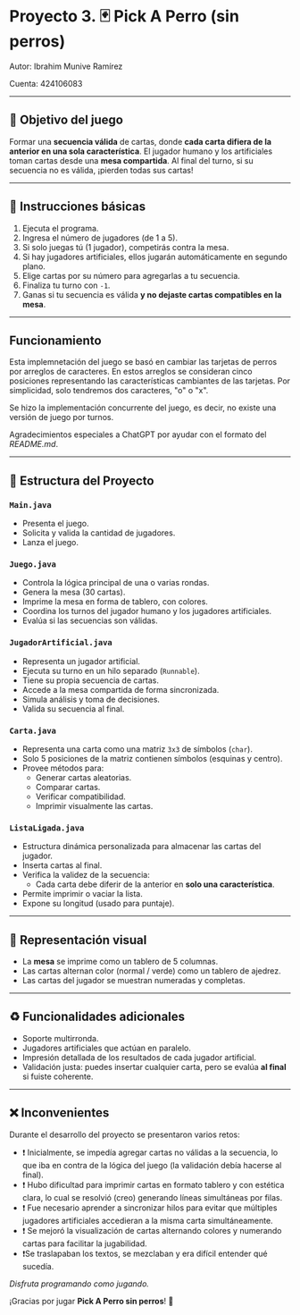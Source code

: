 # Proyecto 3. 🃏 Pick A Perro (sin perros)

Autor: Ibrahim Munive Ramírez

Cuenta: 424106083

---

## 🎯 Objetivo del juego

Formar una **secuencia válida** de cartas, donde **cada carta difiera de la anterior en una sola característica**. El jugador humano y los artificiales toman cartas desde una **mesa compartida**. Al final del turno, si su secuencia no es válida, ¡pierden todas sus cartas!

---

## 🚀 Instrucciones básicas

1. Ejecuta el programa.
2. Ingresa el número de jugadores (de 1 a 5).
3. Si solo juegas tú (1 jugador), competirás contra la mesa.
4. Si hay jugadores artificiales, ellos jugarán automáticamente en segundo plano.
5. Elige cartas por su número para agregarlas a tu secuencia.
6. Finaliza tu turno con `-1`.
7. Ganas si tu secuencia es válida **y no dejaste cartas compatibles en la mesa**.

---

## Funcionamiento 

Esta implemnetación del juego se basó en cambiar las tarjetas de perros por arreglos de caracteres. En estos arreglos se consideran cinco posiciones representando
las características cambiantes de las tarjetas. Por simplicidad, solo tendremos dos caracteres, "o" o "x".

Se hizo la implementación concurrente del juego, es decir, no existe una versión de juego por turnos. 


Agradecimientos especiales a ChatGPT por ayudar con el formato del _README.md_. 

---

## 🧩 Estructura del Proyecto

### `Main.java`
- Presenta el juego.
- Solicita y valida la cantidad de jugadores.
- Lanza el juego.

### `Juego.java`
- Controla la lógica principal de una o varias rondas.
- Genera la mesa (30 cartas).
- Imprime la mesa en forma de tablero, con colores.
- Coordina los turnos del jugador humano y los jugadores artificiales.
- Evalúa si las secuencias son válidas.

### `JugadorArtificial.java`
- Representa un jugador artificial.
- Ejecuta su turno en un hilo separado (`Runnable`).
- Tiene su propia secuencia de cartas.
- Accede a la mesa compartida de forma sincronizada.
- Simula análisis y toma de decisiones.
- Valida su secuencia al final.

### `Carta.java`
- Representa una carta como una matriz `3x3` de símbolos (`char`).
- Solo 5 posiciones de la matriz contienen símbolos (esquinas y centro).
- Provee métodos para:
  - Generar cartas aleatorias.
  - Comparar cartas.
  - Verificar compatibilidad.
  - Imprimir visualmente las cartas.

### `ListaLigada.java`
- Estructura dinámica personalizada para almacenar las cartas del jugador.
- Inserta cartas al final.
- Verifica la validez de la secuencia:
  - Cada carta debe diferir de la anterior en **solo una característica**.
- Permite imprimir o vaciar la lista.
- Expone su longitud (usado para puntaje).

---

## 🎨 Representación visual

- La **mesa** se imprime como un tablero de 5 columnas.
- Las cartas alternan color (normal / verde) como un tablero de ajedrez.
- Las cartas del jugador se muestran numeradas y completas.

---

## ♻️ Funcionalidades adicionales

- Soporte multirronda.
- Jugadores artificiales que actúan en paralelo.
- Impresión detallada de los resultados de cada jugador artificial.
- Validación justa: puedes insertar cualquier carta, pero se evalúa **al final** si fuiste coherente.

---

## ❌ Inconvenientes

Durante el desarrollo del proyecto se presentaron varios retos:

- ❗ Inicialmente, se impedía agregar cartas no válidas a la secuencia, lo que iba en contra de la lógica del juego (la validación debía hacerse al final).
- ❗ Hubo dificultad para imprimir cartas en formato tablero y con estética clara, lo cual se resolvió (creo) generando líneas simultáneas por filas.
- ❗ Fue necesario aprender a sincronizar hilos para evitar que múltiples jugadores artificiales accedieran a la misma carta simultáneamente.
- ❗ Se mejoró la visualización de cartas alternando colores y numerando cartas para facilitar la jugabilidad.
- ❗Se traslapaban los textos, se mezclaban y era difícil entender qué sucedía.  


_Disfruta programando como jugando._


¡Gracias por jugar **Pick A Perro sin perros**! 🐾